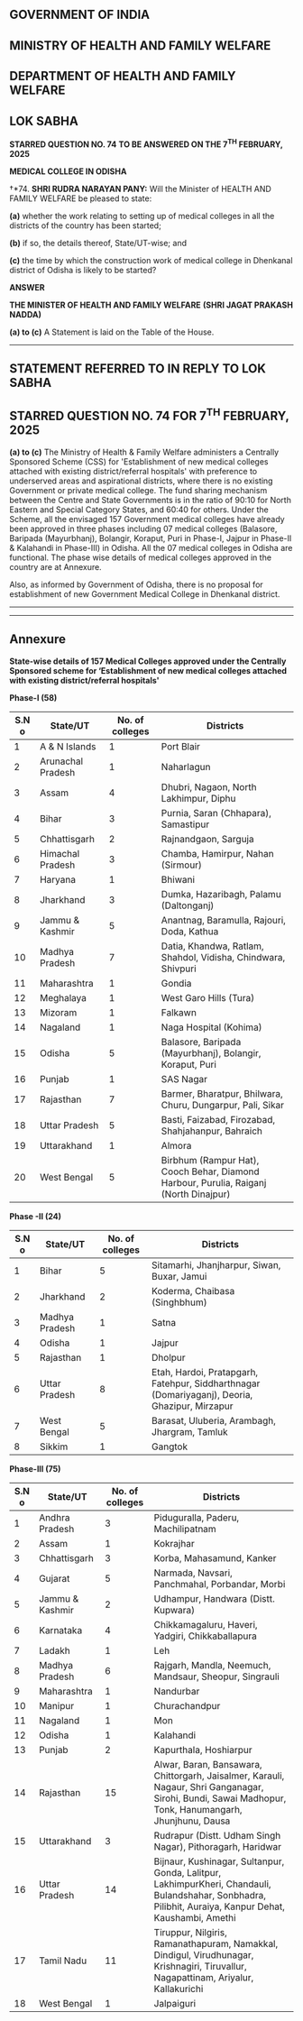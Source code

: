 ## GOVERNMENT OF INDIA

## MINISTRY OF HEALTH AND FAMILY WELFARE

## DEPARTMENT OF HEALTH AND FAMILY WELFARE

## LOK SABHA

**STARRED QUESTION NO. 74**
**TO BE ANSWERED ON THE 7<sup>TH</sup> FEBRUARY, 2025**

**MEDICAL COLLEGE IN ODISHA**

†\*74. **SHRI RUDRA NARAYAN PANY:**
Will the Minister of HEALTH AND FAMILY WELFARE be pleased to state:

**(a)** whether the work relating to setting up of medical colleges in all the districts of the country has been started;

**(b)** if so, the details thereof, State/UT-wise; and

**(c)** the time by which the construction work of medical college in Dhenkanal district of Odisha is likely to be started?

**ANSWER**

**THE MINISTER OF HEALTH AND FAMILY WELFARE**
**(SHRI JAGAT PRAKASH NADDA)**

**(a) to (c)** A Statement is laid on the Table of the House.

---

## STATEMENT REFERRED TO IN REPLY TO LOK SABHA

## STARRED QUESTION NO. 74 FOR 7<sup>TH</sup> FEBRUARY, 2025

**(a) to (c)** The Ministry of Health & Family Welfare administers a Centrally Sponsored Scheme (CSS) for 'Establishment of new medical colleges attached with existing district/referral hospitals' with preference to underserved areas and aspirational districts, where there is no existing Government or private medical college. The fund sharing mechanism between the Centre and State Governments is in the ratio of 90:10 for North Eastern and Special Category States, and 60:40 for others. Under the Scheme, all the envisaged 157 Government medical colleges have already been approved in three phases including 07 medical colleges (Balasore, Baripada (Mayurbhanj), Bolangir, Koraput, Puri in Phase-I, Jajpur in Phase-II & Kalahandi in Phase-III) in Odisha. All the 07 medical colleges in Odisha are functional. The phase wise details of medical colleges approved in the country are at Annexure.

Also, as informed by Government of Odisha, there is no proposal for establishment of new Government Medical College in Dhenkanal district.

---

---

## Annexure

**State-wise details of 157 Medical Colleges approved under the Centrally Sponsored scheme for ‘Establishment of new medical colleges attached with existing district/referral hospitals'**

**Phase-I (58)**

| S.N o | State/UT          | No. of colleges | Districts                                                                             |
| ----- | ----------------- | --------------- | ------------------------------------------------------------------------------------- |
| 1     | A & N Islands     | 1               | Port Blair                                                                            |
| 2     | Arunachal Pradesh | 1               | Naharlagun                                                                            |
| 3     | Assam             | 4               | Dhubri, Nagaon, North Lakhimpur, Diphu                                                |
| 4     | Bihar             | 3               | Purnia, Saran (Chhapara), Samastipur                                                  |
| 5     | Chhattisgarh      | 2               | Rajnandgaon, Sarguja                                                                  |
| 6     | Himachal Pradesh  | 3               | Chamba, Hamirpur, Nahan (Sirmour)                                                     |
| 7     | Haryana           | 1               | Bhiwani                                                                               |
| 8     | Jharkhand         | 3               | Dumka, Hazaribagh, Palamu (Daltonganj)                                                |
| 9     | Jammu & Kashmir   | 5               | Anantnag, Baramulla, Rajouri, Doda, Kathua                                            |
| 10    | Madhya Pradesh    | 7               | Datia, Khandwa, Ratlam, Shahdol, Vidisha, Chindwara, Shivpuri                         |
| 11    | Maharashtra       | 1               | Gondia                                                                                |
| 12    | Meghalaya         | 1               | West Garo Hills (Tura)                                                                |
| 13    | Mizoram           | 1               | Falkawn                                                                               |
| 14    | Nagaland          | 1               | Naga Hospital (Kohima)                                                                |
| 15    | Odisha            | 5               | Balasore, Baripada (Mayurbhanj), Bolangir, Koraput, Puri                              |
| 16    | Punjab            | 1               | SAS Nagar                                                                             |
| 17    | Rajasthan         | 7               | Barmer, Bharatpur, Bhilwara, Churu, Dungarpur, Pali, Sikar                            |
| 18    | Uttar Pradesh     | 5               | Basti, Faizabad, Firozabad, Shahjahanpur, Bahraich                                    |
| 19    | Uttarakhand       | 1               | Almora                                                                                |
| 20    | West Bengal       | 5               | Birbhum (Rampur Hat), Cooch Behar, Diamond Harbour, Purulia, Raiganj (North Dinajpur) |

**Phase -II (24)**

| S.N o | State/UT       | No. of colleges | Districts                                                                                     |
| ----- | -------------- | --------------- | --------------------------------------------------------------------------------------------- |
| 1     | Bihar          | 5               | Sitamarhi, Jhanjharpur, Siwan, Buxar, Jamui                                                   |
| 2     | Jharkhand      | 2               | Koderma, Chaibasa (Singhbhum)                                                                 |
| 3     | Madhya Pradesh | 1               | Satna                                                                                         |
| 4     | Odisha         | 1               | Jajpur                                                                                        |
| 5     | Rajasthan      | 1               | Dholpur                                                                                       |
| 6     | Uttar Pradesh  | 8               | Etah, Hardoi, Pratapgarh, Fatehpur, Siddharthnagar (Domariyaganj), Deoria, Ghazipur, Mirzapur |
| 7     | West Bengal    | 5               | Barasat, Uluberia, Arambagh, Jhargram, Tamluk                                                 |
| 8     | Sikkim         | 1               | Gangtok                                                                                       |

**Phase-III (75)**

| S.N o | State/UT        | No. of colleges | Districts                                                                                                                                               |
| ----- | --------------- | --------------- | ------------------------------------------------------------------------------------------------------------------------------------------------------- |
| 1     | Andhra Pradesh  | 3               | Piduguralla, Paderu, Machilipatnam                                                                                                                      |
| 2     | Assam           | 1               | Kokrajhar                                                                                                                                               |
| 3     | Chhattisgarh    | 3               | Korba, Mahasamund, Kanker                                                                                                                               |
| 4     | Gujarat         | 5               | Narmada, Navsari, Panchmahal, Porbandar, Morbi                                                                                                          |
| 5     | Jammu & Kashmir | 2               | Udhampur, Handwara (Distt. Kupwara)                                                                                                                     |
| 6     | Karnataka       | 4               | Chikkamagaluru, Haveri, Yadgiri, Chikkaballapura                                                                                                        |
| 7     | Ladakh          | 1               | Leh                                                                                                                                                     |
| 8     | Madhya Pradesh  | 6               | Rajgarh, Mandla, Neemuch, Mandsaur, Sheopur, Singrauli                                                                                                  |
| 9     | Maharashtra     | 1               | Nandurbar                                                                                                                                               |
| 10    | Manipur         | 1               | Churachandpur                                                                                                                                           |
| 11    | Nagaland        | 1               | Mon                                                                                                                                                     |
| 12    | Odisha          | 1               | Kalahandi                                                                                                                                               |
| 13    | Punjab          | 2               | Kapurthala, Hoshiarpur                                                                                                                                  |
| 14    | Rajasthan       | 15              | Alwar, Baran, Bansawara, Chittorgarh, Jaisalmer, Karauli, Nagaur, Shri Ganganagar, Sirohi, Bundi, Sawai Madhopur, Tonk, Hanumangarh, Jhunjhunu, Dausa   |
| 15    | Uttarakhand     | 3               | Rudrapur (Distt. Udham Singh Nagar), Pithoragarh, Haridwar                                                                                              |
| 16    | Uttar Pradesh   | 14              | Bijnaur, Kushinagar, Sultanpur, Gonda, Lalitpur, LakhimpurKheri, Chandauli, Bulandshahar, Sonbhadra, Pilibhit, Auraiya, Kanpur Dehat, Kaushambi, Amethi |
| 17    | Tamil Nadu      | 11              | Tiruppur, Nilgiris, Ramanathapuram, Namakkal, Dindigul, Virudhunagar, Krishnagiri, Tiruvallur, Nagapattinam, Ariyalur, Kallakurichi                     |
| 18    | West Bengal     | 1               | Jalpaiguri                                                                                                                                              |
